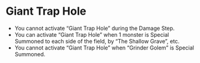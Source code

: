 # Giant Trap Hole

*   You cannot activate “Giant Trap Hole” during the Damage Step.
*   You can activate “Giant Trap Hole” when 1 monster is Special Summoned to each side of the field, by “The Shallow Grave”, etc.
*   You cannot activate “Giant Trap Hole” when “Grinder Golem” is Special Summoned.
